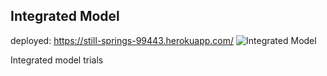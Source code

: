 ## Integrated Model
 deployed: https://still-springs-99443.herokuapp.com/
![Integrated Model](/public/Picture1.png)

Integrated model trials

